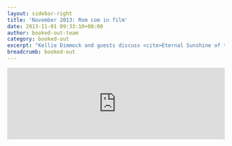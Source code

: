 ```yaml
---
layout: sidebar-right
title: 'November 2013: Rom com in film'
date: 2013-11-01 09:33:10+00:00
author: booked-out-team
category: booked-out
excerpt: "Kellie Dimmock and guests discuss <cite>Eternal Sunshine of the Spotless Mind</cite>, <cite>Mrs. Doubtfire</cite>, <cite>Groundhog Day</cite> and the Road Movies of Bob Hope and Bing Crosby."
breadcrumb: booked-out
---
```

<iframe width="100%" height="166" scrolling="no" frameborder="no" src="https://w.soundcloud.com/player/?url=https%3A//api.soundcloud.com/tracks/182168786&amp;color=ff5500&amp;auto_play=false&amp;hide_related=false&amp;show_comments=true&amp;show_user=true&amp;show_reposts=false"></iframe>
